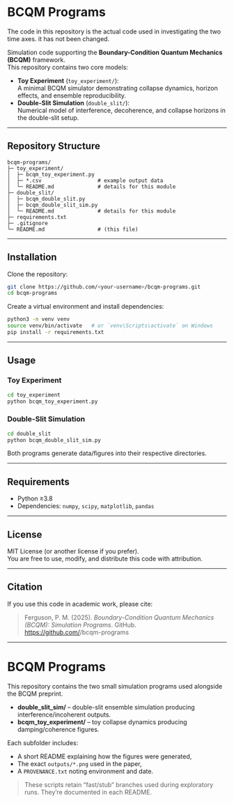 # BCQM Programs

The code in this repository is the actual code used in investigating the two time axes.
it has not been changed.

Simulation code supporting the **Boundary-Condition Quantum Mechanics (BCQM)** framework.  
This repository contains two core models:

- **Toy Experiment** (`toy_experiment/`):  
  A minimal BCQM simulator demonstrating collapse dynamics, horizon effects, and ensemble reproducibility.  
- **Double-Slit Simulation** (`double_slit/`):  
  Numerical model of interference, decoherence, and collapse horizons in the double-slit setup.

---

## Repository Structure

```
bcqm-programs/
├─ toy_experiment/
│  ├─ bcqm_toy_experiment.py
│  ├─ *.csv                  # example output data
│  └─ README.md              # details for this module
├─ double_slit/
│  ├─ bcqm_double_slit.py
│  ├─ bcqm_double_slit_sim.py
│  └─ README.md              # details for this module
├─ requirements.txt
├─ .gitignore
└─ README.md                 # (this file)
```

---

## Installation

Clone the repository:

```bash
git clone https://github.com/<your-username>/bcqm-programs.git
cd bcqm-programs
```

Create a virtual environment and install dependencies:

```bash
python3 -m venv venv
source venv/bin/activate   # or `venv\Scripts\activate` on Windows
pip install -r requirements.txt
```

---

## Usage

### Toy Experiment
```bash
cd toy_experiment
python bcqm_toy_experiment.py
```

### Double-Slit Simulation
```bash
cd double_slit
python bcqm_double_slit_sim.py
```

Both programs generate data/figures into their respective directories.

---

## Requirements

- Python ≥3.8  
- Dependencies: `numpy`, `scipy`, `matplotlib`, `pandas`

---

## License

MIT License (or another license if you prefer).  
You are free to use, modify, and distribute this code with attribution.

---

## Citation

If you use this code in academic work, please cite:

> Ferguson, P. M. (2025). *Boundary-Condition Quantum Mechanics (BCQM): Simulation Programs*. GitHub.  
> https://github.com/<your-username>/bcqm-programs
---

# BCQM Programs

This repository contains the two small simulation programs used alongside the BCQM preprint.

- **double_slit_sim/** – double-slit ensemble simulation producing interference/incoherent outputs.
- **bcqm_toy_experiment/** – toy collapse dynamics producing damping/coherence figures.

Each subfolder includes:
- A short README explaining how the figures were generated,
- The exact `outputs/*.png` used in the paper,
- A `PROVENANCE.txt` noting environment and date.

> These scripts retain “fast/stub” branches used during exploratory runs. They’re documented in each README.
